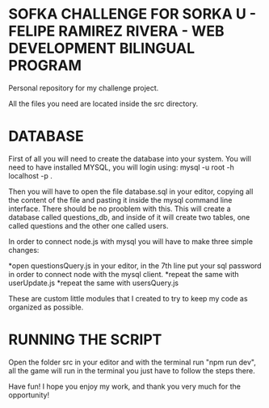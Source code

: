 # SOFKA CHALLENGE FOR SORKA U - FELIPE RAMIREZ RIVERA - WEB DEVELOPMENT BILINGUAL PROGRAM
Personal repository for my challenge project.

All the files you need are located inside the src directory.

# DATABASE
First of all you will need to create the database into your system. You will need to have installed MYSQL, you will login using: mysql -u root -h localhost -p .  

Then you will have to open the file database.sql in your editor, copying all the content of the file and pasting it inside the mysql command line interface. There should be no prooblem with this. This will create a database called questions_db, and inside of it will create two tables, one called questions and the other one called users.

In order to connect node.js with mysql you will have to make three simple changes:  

*open questionsQuery.js in your editor, in the 7th line put your sql password in order to connect node with the mysql client.
*repeat the same with userUpdate.js
*repeat the same with usersQuery.js

These are custom little modules that I created to try to keep my code as organized as possible.

# RUNNING THE SCRIPT
Open the folder src in your editor and with the terminal run "npm run dev", all the game will run in the terminal you just have to follow the steps there.

Have fun! I hope you enjoy my work, and thank you very much for the opportunity!
